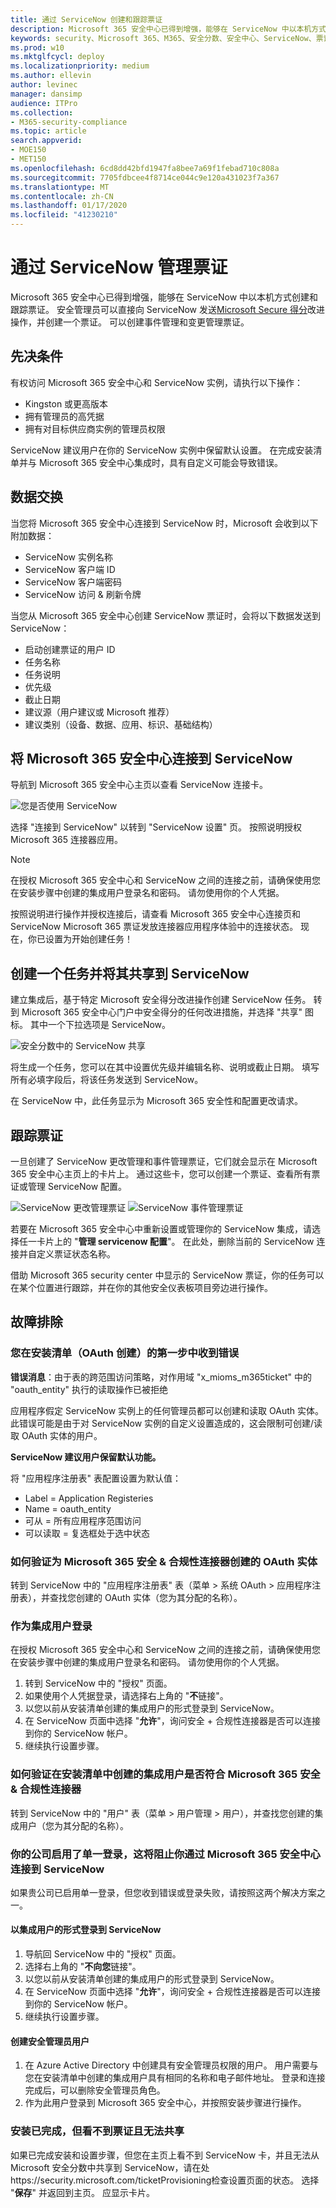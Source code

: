 ```yaml
---
title: 通过 ServiceNow 创建和跟踪票证
description: Microsoft 365 安全中心已得到增强，能够在 ServiceNow 中以本机方式创建和跟踪票证。 安全管理员可以将安全得分建议直接发送到 ServiceNow 并创建票证。
keywords: security、Microsoft 365、M365、安全分数、安全中心、ServiceNow、票证、任务
ms.prod: w10
ms.mktglfcycl: deploy
ms.localizationpriority: medium
ms.author: ellevin
author: levinec
manager: dansimp
audience: ITPro
ms.collection:
- M365-security-compliance
ms.topic: article
search.appverid:
- MOE150
- MET150
ms.openlocfilehash: 6cd8dd42bfd1947fa8bee7a69f1febad710c808a
ms.sourcegitcommit: 7705fdbcee4f8714ce044c9e120a431023f7a367
ms.translationtype: MT
ms.contentlocale: zh-CN
ms.lasthandoff: 01/17/2020
ms.locfileid: "41230210"
---
```

# <a name="manage-tickets-through-servicenow"></a>通过 ServiceNow 管理票证

Microsoft 365 安全中心已得到增强，能够在 ServiceNow 中以本机方式创建和跟踪票证。 安全管理员可以直接向 ServiceNow 发送[Microsoft Secure 得分](microsoft-secure-score.md)改进操作，并创建一个票证。 可以创建事件管理和变更管理票证。

## <a name="prerequisites"></a>先决条件

有权访问 Microsoft 365 安全中心和 ServiceNow 实例，请执行以下操作：  

* Kingston 或更高版本
* 拥有管理员的高凭据
* 拥有对目标供应商实例的管理员权限

ServiceNow 建议用户在你的 ServiceNow 实例中保留默认设置。 在完成安装清单并与 Microsoft 365 安全中心集成时，具有自定义可能会导致错误。

## <a name="data-exchange"></a>数据交换

当您将 Microsoft 365 安全中心连接到 ServiceNow 时，Microsoft 会收到以下附加数据：

* ServiceNow 实例名称
* ServiceNow 客户端 ID
* ServiceNow 客户端密码
* ServiceNow 访问 & 刷新令牌

当您从 Microsoft 365 安全中心创建 ServiceNow 票证时，会将以下数据发送到 ServiceNow：

* 启动创建票证的用户 ID
* 任务名称
* 任务说明
* 优先级
* 截止日期
* 建议源（用户建议或 Microsoft 推荐）
* 建议类别（设备、数据、应用、标识、基础结构）

## <a name="connect-microsoft-365-security-center-to-servicenow"></a>将 Microsoft 365 安全中心连接到 ServiceNow

导航到 Microsoft 365 安全中心主页以查看 ServiceNow 连接卡。

![您是否使用 ServiceNow](../images/do-you-use-servicenow-250.png)

选择 "连接到 ServiceNow" 以转到 "ServiceNow 设置" 页。 按照说明授权 Microsoft 365 连接器应用。

> [!NOTE]
> 在授权 Microsoft 365 安全中心和 ServiceNow 之间的连接之前，请确保使用您在安装步骤中创建的集成用户登录名和密码。 请勿使用你的个人凭据。

按照说明进行操作并授权连接后，请查看 Microsoft 365 安全中心连接页和 ServiceNow Microsoft 365 票证发放连接器应用程序体验中的连接状态。 现在，你已设置为开始创建任务！

## <a name="create-a-task-and-share-it-to-servicenow"></a>创建一个任务并将其共享到 ServiceNow

建立集成后，基于特定 Microsoft 安全得分改进操作创建 ServiceNow 任务。 转到 Microsoft 365 安全中心门户中安全得分的任何改进措施，并选择 "共享" 图标。 其中一个下拉选项是 ServiceNow。

![安全分数中的 ServiceNow 共享](../images/servicenow-share.png)

将生成一个任务，您可以在其中设置优先级并编辑名称、说明或截止日期。 填写所有必填字段后，将该任务发送到 ServiceNow。

在 ServiceNow 中，此任务显示为 Microsoft 365 安全性和配置更改请求。

## <a name="track-tickets"></a>跟踪票证

一旦创建了 ServiceNow 更改管理和事件管理票证，它们就会显示在 Microsoft 365 安全中心主页上的卡片上。 通过这些卡，您可以创建一个票证、查看所有票证或管理 ServiceNow 配置。

![ServiceNow 更改管理票证](../images/change-management-375.png)  ![ServiceNow 事件管理票证](../images/incident-management-375.png)

若要在 Microsoft 365 安全中心中重新设置或管理你的 ServiceNow 集成，请选择任一卡片上的 "**管理 servicenow 配置**"。 在此处，删除当前的 ServiceNow 连接并自定义票证状态名称。

借助 Microsoft 365 security center 中显示的 ServiceNow 票证，你的任务可以在某个位置进行跟踪，并在你的其他安全仪表板项目旁边进行操作。

## <a name="troubleshooting"></a>故障排除

### <a name="you-receive-an-error-in-the-first-step-of-the-installation-checklist-oauth-creation"></a>您在安装清单（OAuth 创建）的第一步中收到错误

**错误消息**：由于表的跨范围访问策略，对作用域 "x_mioms_m365ticket" 中的 "oauth_entity" 执行的读取操作已被拒绝

应用程序假定 ServiceNow 实例上的任何管理员都可以创建和读取 OAuth 实体。 此错误可能是由于对 ServiceNow 实例的自定义设置造成的，这会限制可创建/读取 OAuth 实体的用户。

**ServiceNow 建议用户保留默认功能。**

将 "应用程序注册表" 表配置设置为默认值：

* Label = Application Registeries
* Name = oauth_entity
* 可从 = 所有应用程序范围访问
* 可以读取 = 复选框处于选中状态

### <a name="how-to-validate-the-oauth-entity-created-for-microsoft-365-security--compliance-connector"></a>如何验证为 Microsoft 365 安全 & 合规性连接器创建的 OAuth 实体

转到 ServiceNow 中的 "应用程序注册表" 表（菜单 > 系统 OAuth > 应用程序注册表），并查找您创建的 OAuth 实体（您为其分配的名称）。

### <a name="logging-in-as-the-integration-user"></a>作为集成用户登录

在授权 Microsoft 365 安全中心和 ServiceNow 之间的连接之前，请确保使用您在安装步骤中创建的集成用户登录名和密码。 请勿使用你的个人凭据。

1. 转到 ServiceNow 中的 "授权" 页面。
2. 如果使用个人凭据登录，请选择右上角的 "**不**链接"。
3. 以您以前从安装清单创建的集成用户的形式登录到 ServiceNow。  
4. 在 ServiceNow 页面中选择 "**允许**"，询问安全 + 合规性连接器是否可以连接到你的 ServiceNow 帐户。
5. 继续执行设置步骤。

### <a name="how-to-validate-the-integration-user-created-with-the-installation-checklist-for-microsoft-365-security--compliance-connector"></a>如何验证在安装清单中创建的集成用户是否符合 Microsoft 365 安全 & 合规性连接器

转到 ServiceNow 中的 "用户" 表（菜单 > 用户管理 > 用户），并查找您创建的集成用户（您为其分配的名称）。

### <a name="your-company-has-single-sign-on-enabled-which-prevents-you-from-connecting-to-servicenow-through-the-microsoft-365-security-center"></a>你的公司启用了单一登录，这将阻止你通过 Microsoft 365 安全中心连接到 ServiceNow

如果贵公司已启用单一登录，但您收到错误或登录失败，请按照这两个解决方案之一。

#### <a name="logging-into-servicenow-as-the-integration-user"></a>以集成用户的形式登录到 ServiceNow

1. 导航回 ServiceNow 中的 "授权" 页面。
2. 选择右上角的 "**不向您**链接"。
3. 以您以前从安装清单创建的集成用户的形式登录到 ServiceNow。  
4. 在 ServiceNow 页面中选择 "**允许**"，询问安全 + 合规性连接器是否可以连接到你的 ServiceNow 帐户。
5. 继续执行设置步骤。

#### <a name="create-a-security-admin-user"></a>创建安全管理员用户

1. 在 Azure Active Directory 中创建具有安全管理员权限的用户。 用户需要与您在安装清单中创建的集成用户具有相同的名称和电子邮件地址。 登录和连接完成后，可以删除安全管理员角色。
2. 作为此用户登录到 Microsoft 365 安全中心，并按照安装步骤进行操作。

### <a name="installation-is-complete-but-dont-see-tickets-and-cant-share"></a>安装已完成，但看不到票证且无法共享

如果已完成安装和设置步骤，但您在主页上看不到 ServiceNow 卡，并且无法从 Microsoft 安全分数中共享到 ServiceNow，请在处https://security.microsoft.com/ticketProvisioning检查设置页面的状态。 选择 "**保存**" 并返回到主页。 应显示卡片。
